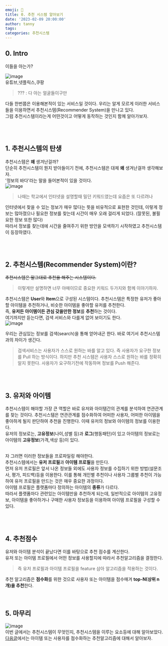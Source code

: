 ```yaml
---
emoji: 🔮
title: 0. 추천 시스템 알아보기
date: '2023-02-09 20:00:00'
author: tanny
tags: 
categories: 추천시스템
---
```


## 0. Intro
이들을 아는가?<br>

![image](https://user-images.githubusercontent.com/121401159/217831308-836a2764-2411-42c9-8584-76b8acc6813c.png)
<br>
유튜브,넷플릭스,쿠팡<br>
> ??? : 다 아는 얼굴들이구만


다들 한번쯤은 이용해본적이 있는 서비스일 것이다. 우리는 알게 모르게 이러한 서비스들을 이용하면서 추천시스템(Recommender System)을 만나고 있다.
<br>
그럼 추천시스템이라는게 어떤것이고 어떻게 동작하는 것인지 함께 알아가보자.
<br>




<br><br>

## 1. 추천시스템의 탄생
추천시스템은 **왜** 생겨난걸까?<br>
단순히 추천시스템이 뭔지 받아들이기 전에, 추천시스템은 대체 **왜** 생겨난걸까 생각해보자.<br>
'정보의 바다'라는 말을 들어본적이 있을 것이다.<br>
![image](https://user-images.githubusercontent.com/121401159/217833655-22742672-ae3c-459e-a16d-4b3450b0e683.png)<br>


> 나때는 학교에서 인터넷을 설명할때 밀던 키워드였는데 요즘은 또 다르려나

인터넷에서 찾을 수 있는 정보가 매우 많다는 뜻을 비유적으로 표현한 것인데, 이렇게 정보는 많아졌으나 필요한 정보를 찾는데 시간이 매우 오래 걸리게 되었다. (잘못된, 불필요한 정보 또한 많다)<br>
따라서 정보를 찾는데에 시간을 줄여주기 위한 방안을 모색하기 시작하였고 추천시스템이 등장하였다.


<br><br>

## 2. 추천시스템(Recommender System)이란?
~~추천시스템은 말그대로 추천을 해주는 시스템이다.~~<br>
> 이렇게만 설명하면 너무 야매이므로 중요한 키워드 두가지와 함께 이야기하자.<br>


추천시스템은 **User**와 **Item**으로 구성된 시스템이다. 추천시스템은 특정한 유저가 좋아할 아이템을 추천하거나, 비슷한 아이템을 좋아할 유저를 추천한다.<br>
즉, **유저든 아이템이든 관심 갖을만한 정보**를 **추천**하는 것이다.<br>
여기까지만 듣는다면, 검색 서비스와 다를게 없어 보이기도 한다.<br>
![image](https://user-images.githubusercontent.com/121401159/217836745-03aa9bae-c14b-4a1b-a860-65c7ad705224.png)<br>

우리는 관심있는 정보를 검색(search)을 통해 얻어내곤 한다. 바로 여기서 추천시스템과의 차이가 생긴다.
> 검색서비스는 사용자가 스스로 원하는 바를 알고 있다. 즉 사용자가 요구한 정보를 Pull 하는 방식이다. 하지만 추천 시스템은 사용자 스스로 원하는 바를 정확히 알지 못한다. 사용자가 요구하기전에 작동하며 정보를 Push 해준다.


<br><br>

## 3. 유저와 아이템
추천시스템이 해야할 가장 큰 역할은 바로 유저와 아이템간의 관계를 분석하여 연관관계를 찾는 것이다.
추천시스템은 연관관계를 점수화하여 어떠한 사용자, 어떠한 아이템을 좋아하게 될지 판단하여 추천을 진행한다.
이때 유저의 정보와 아이템의 정보를 이용한다.<br>
유저의 정보로는, **고유정보**(나이,성별 등)과 **로그**(행동패턴)이 있고 아이템의 정보로는 아이템의 **고유정보**(가격,색상 등)이 있다.
<br><br>

자 그러면 이러한 정보들을 프로파일링 해야한다.<br>
추천시스템에서는 **유저 프로필**과 **아이템 프로필**을 만든다.<br>
먼저 유저 프로필은 앞서 나온 정보들 외에도 사용자 정보를 수집하기 위한 방법(설문조사, 평가, 피드백)등을 이용한다.
이를 통해 개인별 추천이나 사용자 그룹별 추천이 가능하여 유저 프로필을 만드는 것은 매우 중요한 과정이다.<br>
아이템 프로필은 플랫폼마다 정의하는 아이템의 **종류**가 다르다. <br>
따라서 플랫폼마다 관련있는 아이템만을 추천하게 되는데, 일반적으로 아이템의 고유정보, 아이템을 좋아하거나 구매한 사용자 정보등을 이용하여 아이템 프로필을 구성할 수 있다.

<br><br>

## 4. 추천점수
유저와 아이템 분석이 끝났다면 이를 바탕으로 추천 점수를 계산한다.<br>
유저 또는 아이템 프로필에서 어떤 정보를 사용할지에 따라서 추천알고리즘을 결정한다.<br>
> 즉 유저 프로필과 아이템 프로필을 feature 삼아 알고리즘을 적용하는 것이다.

추천 알고리즘은 **점수화**를 위한 것으로 사용자 또는 아이템을 점수매겨 **top-N(상위 n개)을 추천**한다.<br>
<br><br>

## 5. 마무리
![image](https://user-images.githubusercontent.com/121401159/217842132-1c4ab2e7-1093-4ca2-b1ff-ec63f192c1ca.png)
<br>
이번 글에서는 추천시스템이 무엇인지, 추천시스템을 이루는 요소등에 대해 알아보았다.<br>
[다음글](https://tannybrown.github.io/recommend_system/2/)에서는 아이템 또는 사용자를 점수화하는 추천알고리즘에 대해서 알아보자.<br>




<br>

```toc

```
